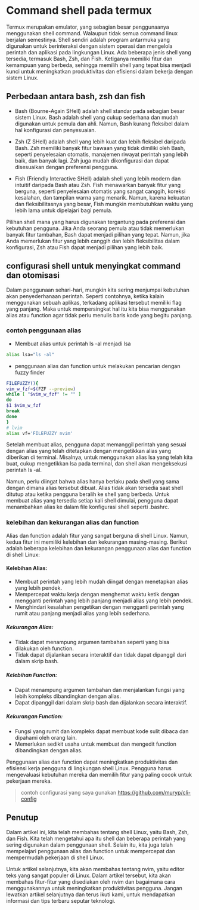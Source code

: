 # Command shell pada termux
Termux merupakan emulator, yang sebagian besar penggunaanya menggunakan shell command. Walaupun tidak semua command linux berjalan semestinya. Shell sendiri adalah program antarmuka yang digunakan untuk berinteraksi dengan sistem operasi dan mengelola perintah dan aplikasi pada lingkungan Linux. Ada beberapa jenis shell yang tersedia, termasuk Bash, Zsh, dan Fish. Ketiganya memiliki fitur dan kemampuan yang berbeda, sehingga memilih shell yang tepat bisa menjadi kunci untuk meningkatkan produktivitas dan efisiensi dalam bekerja dengan sistem Linux.

## Perbedaan antara bash, zsh dan fish
- Bash (Bourne-Again SHell) adalah shell standar pada sebagian besar sistem Linux. Bash adalah shell yang cukup sederhana dan mudah digunakan untuk pemula dan ahli. Namun, Bash kurang fleksibel dalam hal konfigurasi dan penyesuaian.

- Zsh (Z SHell) adalah shell yang lebih kuat dan lebih fleksibel daripada Bash. Zsh memiliki banyak fitur bawaan yang tidak dimiliki oleh Bash, seperti penyelesaian otomatis, manajemen riwayat perintah yang lebih baik, dan banyak lagi. Zsh juga mudah dikonfigurasi dan dapat disesuaikan dengan preferensi pengguna.

- Fish (Friendly Interactive SHell) adalah shell yang lebih modern dan intuitif daripada Bash atau Zsh. Fish menawarkan banyak fitur yang berguna, seperti penyelesaian otomatis yang sangat canggih, koreksi kesalahan, dan tampilan warna yang menarik. Namun, karena kekuatan dan fleksibilitasnya yang besar, Fish mungkin membutuhkan waktu yang lebih lama untuk dipelajari bagi pemula.

Pilihan shell mana yang harus digunakan tergantung pada preferensi dan kebutuhan pengguna. Jika Anda seorang pemula atau tidak memerlukan banyak fitur tambahan, Bash dapat menjadi pilihan yang tepat. Namun, jika Anda memerlukan fitur yang lebih canggih dan lebih fleksibilitas dalam konfigurasi, Zsh atau Fish dapat menjadi pilihan yang lebih baik.

## configurasi shell untuk menyingkat command dan otomisasi
Dalam penggunaan sehari-hari, mungkin kita sering menjumpai kebutuhan akan penyederhanaan perintah. Seperti contohnya, ketika kalain menggunakan sebuah aplikas, terkadang aplikasi tersebut memiliki flag yang panjang. Maka untuk mempersingkat hal itu kita bisa menggunakan alias atau function agar tidak perlu menulis baris kode yang begitu panjang.

### contoh penggunaan alias
- Membuat alias untuk perintah ls -al menjadi lsa
```bash
alias lsa="ls -al"
```
- penggunaan alias dan function untuk melakukan pencarian dengan fuzzy finder
```bash
FILEFUZZY(){
vim_w_fzf=$(FZF --preview)
while [ "$vim_w_fzf" != "" ]
do 
$1 $vim_w_fzf
break
done
}
# lvim
alias vf='FILEFUZZY nvim'
```

Setelah membuat alias, pengguna dapat memanggil perintah yang sesuai dengan alias yang telah ditetapkan dengan mengetikkan alias yang diberikan di terminal. Misalnya, untuk menggunakan alias lsa yang telah kita buat, cukup mengetikkan lsa pada terminal, dan shell akan mengeksekusi perintah ls -al.

Namun, perlu diingat bahwa alias hanya berlaku pada shell yang sama dengan dimana alias tersebut dibuat. Alias tidak akan tersedia saat shell ditutup atau ketika pengguna beralih ke shell yang berbeda. Untuk membuat alias yang tersedia setiap kali shell dimulai, pengguna dapat menambahkan alias ke dalam file konfigurasi shell seperti .bashrc.

### kelebihan dan kekurangan alias dan function
Alias dan function adalah fitur yang sangat berguna di shell Linux. Namun, kedua fitur ini memiliki kelebihan dan kekurangan masing-masing. Berikut adalah beberapa kelebihan dan kekurangan penggunaan alias dan function di shell Linux:

#### Kelebihan Alias:

- Membuat perintah yang lebih mudah diingat dengan menetapkan alias yang lebih pendek.
- Mempercepat waktu kerja dengan menghemat waktu ketik dengan mengganti perintah yang lebih panjang menjadi alias yang lebih pendek.
- Menghindari kesalahan pengetikan dengan mengganti perintah yang rumit atau panjang menjadi alias yang lebih sederhana.
##### Kekurangan Alias:

- Tidak dapat menampung argumen tambahan seperti yang bisa dilakukan oleh function.
- Tidak dapat dijalankan secara interaktif dan tidak dapat dipanggil dari dalam skrip bash.

##### Kelebihan Function:

- Dapat menampung argumen tambahan dan menjalankan fungsi yang lebih kompleks dibandingkan dengan alias.
- Dapat dipanggil dari dalam skrip bash dan dijalankan secara interaktif.

##### Kekurangan Function:

- Fungsi yang rumit dan kompleks dapat membuat kode sulit dibaca dan dipahami oleh orang lain.
- Memerlukan sedikit usaha untuk membuat dan mengedit function dibandingkan dengan alias.

Penggunaan alias dan function dapat meningkatkan produktivitas dan efisiensi kerja pengguna di lingkungan shell Linux. Pengguna harus mengevaluasi kebutuhan mereka dan memilih fitur yang paling cocok untuk pekerjaan mereka.

> contoh configurasi yang saya gunakan https://github.com/muryp/cli-config

## Penutup

Dalam artikel ini, kita telah membahas tentang shell Linux, yaitu Bash, Zsh, dan Fish. Kita telah mengetahui apa itu shell dan beberapa perintah yang sering digunakan dalam penggunaan shell. Selain itu, kita juga telah mempelajari penggunaan alias dan function untuk mempercepat dan mempermudah pekerjaan di shell Linux.

Untuk artikel selanjutnya, kita akan membahas tentang nvim, yaitu editor teks yang sangat populer di Linux. Dalam artikel tersebut, kita akan membahas fitur-fitur yang disediakan oleh nvim dan bagaimana cara menggunakannya untuk meningkatkan produktivitas pengguna. Jangan lewatkan artikel selanjutnya dan terus ikuti kami, untuk mendapatkan informasi dan tips terbaru seputar teknologi.
